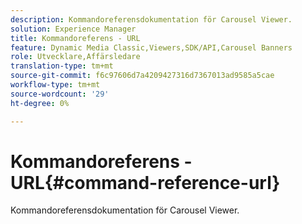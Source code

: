 ```yaml
---
description: Kommandoreferensdokumentation för Carousel Viewer.
solution: Experience Manager
title: Kommandoreferens - URL
feature: Dynamic Media Classic,Viewers,SDK/API,Carousel Banners
role: Utvecklare,Affärsledare
translation-type: tm+mt
source-git-commit: f6c97606d7a4209427316d7367013ad9585a5cae
workflow-type: tm+mt
source-wordcount: '29'
ht-degree: 0%

---
```



# Kommandoreferens - URL{#command-reference-url}

Kommandoreferensdokumentation för Carousel Viewer.

